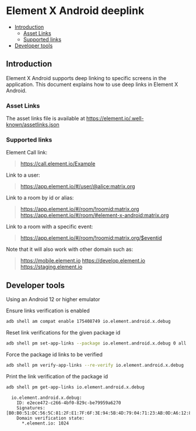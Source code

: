 # Element X Android deeplink

<!--- TOC -->

* [Introduction](#introduction)
  * [Asset Links](#asset-links)
  * [Supported links](#supported-links)
* [Developer tools](#developer-tools)

<!--- END -->


## Introduction

Element X Android supports deep linking to specific screens in the application. This document explains how to use deep links in Element X Android.

### Asset Links

The asset links file is available at https://element.io/.well-known/assetlinks.json

### Supported links

Element Call link: 
> https://call.element.io/Example

Link to a user:
> https://app.element.io/#/user/@alice:matrix.org

Link to a room by id or alias:
> https://app.element.io/#/room/!roomid:matrix.org
> https://app.element.io/#/room/#element-x-android:matrix.org

Link to a room with a specific event:
> https://app.element.io/#/room/!roomid:matrix.org/$eventid

Note that it will also work with other domain such as:
> https://mobile.element.io
> https://develop.element.io
> https://staging.element.io

## Developer tools

Using an Android 12 or higher emulator

Ensure links verification is enabled
```bash
adb shell am compat enable 175408749 io.element.android.x.debug  
```

Reset link verifications for the given package id
```bash
adb shell pm set-app-links --package io.element.android.x.debug 0 all 
```

Force the package id links to be verified
```bash
adb shell pm verify-app-links --re-verify io.element.android.x.debug 
```

Print the link verification of the package id
```bash
adb shell pm get-app-links io.element.android.x.debug
```

```
  io.element.android.x.debug:
    ID: e2ece472-c266-4bf0-829c-be79959a6270
    Signatures: [B0:B0:51:DC:56:5C:81:2F:E1:7F:6F:3E:94:5B:4D:79:04:71:23:AB:0D:A6:12:86:76:9E:B2:94:91:97:13:0E]
    Domain verification state:
      *.element.io: 1024
```
